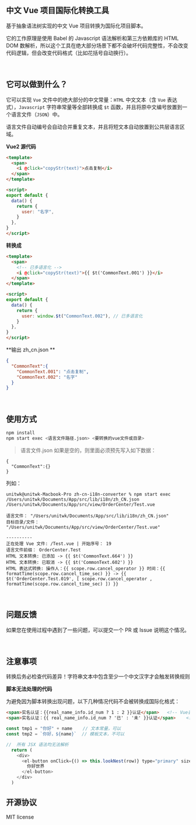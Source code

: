中文 Vue 项目国际化转换工具
-----
基于抽象语法树实现的中文 Vue 项目转换为国际化项目脚本。

它的工作原理是使用 Babel 的 Javascript 语法解析和第三方依赖库的 HTML DOM 数解析，所以这个工具在绝大部分场景下都不会破坏代码完整性，不会改变代码逻辑，但会改变代码格式（比如花括号自动换行）。

<br />

它可以做到什么？
-----
它可以实现  `Vue` 文件中的绝大部分的中文常量：`HTML` 中文文本（含 `Vue` 表达式），`Javascript` 字符串常量等全部转换成 `$t` 函数，并且将原中文编号放置到一个语言文件（`JSON`）中。

语言文件自动编号会自动合并重复文本，并且将短文本自动放置到公共层语言区域。

**Vue2 源代码**

```html
<template>
  <span>
    <i @click="copyStr(text)">点击复制</i>
  </span>
</template>

<script>
export default {
  data() {
    return {
      user: "名字",
    }
  },
}
</script>
```

**转换成**

```html
<template>
  <span>
    <!-- 已多语言化 -->
    <i @click="copyStr(text)">{{ $t('CommonText.001') }}</i>
  </span>
</template>

<script>
export default {
  data() {
    return {
      user: window.$t("CommonText.002"), // 已多语言化
    }
  },
}
</script>
```

**输出 zh_cn.json **

```json
{
  "CommonText":{
    "CommonText.001": "点击复制",
    "CommonText.002": "名字"
  }
}
```

<br />

使用方式
-----
```bash
npm install
npm start exec <语言文件路径.json> <要转换的vue文件或目录>
```

> 语言文件.json 如果是空的，则里面必须预先写入如下数据：
```
{
  "CommonText":{}
}
```

列如：

```
unitwk@unitwk-Macbook-Pro zh-cn-i18n-converter % npm start exec /Users/unitwk/Documents/App/src/lib/i18n/zh_CN.json /Users/unitwk/Documents/App/src/view/OrderCenter/Test.vue

语言文件： "/Users/unitwk/Documents/App/src/lib/i18n/zh_CN.json"
目标目录/文件： "/Users/unitwk/Documents/App/src/view/OrderCenter/Test.vue"

----------
正在处理 Vue 文件: /Test.vue | 开始序号： 19
语言文件前缀： OrderCenter.Test
HTML 文本转换: 已添加 -> {{ $t('CommonText.664') }}
HTML 文本转换: 已取消 -> {{ $t('CommonText.602') }}
HTML 表达式转换: 操作人：{{ scope.row.cancel_operator }} 时间：{{ formatTime(scope.row.cancel_time_sec) }} -> {{ $t('OrderCenter.Test.019', [ scope.row.cancel_operator , formatTime(scope.row.cancel_time_sec) ]) }}

```

<br />

问题反馈
-----
如果您在使用过程中遇到了一些问题，可以提交一个 PR 或 Issue 说明这个情况。

<br />


注意事项
-----
转换后务必检查代码差异！字符串文本中包含至少一个中文汉字才会触发转换规则

**脚本无法处理的代码**

为避免因为脚本转换出现问题，以下几种情况代码不会被转换成国际化格式：

```html
<span>实名认证：{{real_name_info.id_num ? 1 : 2 }}认证</span>   <!-- Vue表达式内不含中文，可以 -->
<span>实名认证：{{ real_name_info.id_num ? '已' : '未' }}认证</span>    <!-- Vue表达式内含中文，不可以 -->
```

```javascript
const tmp1 = "你好" + name    // 文本常量，可以
const tmp2 = `你好，${name}`  // 模板文本，不可以
```

```javascript
//  所有 JSX 语法均无法解析
  return (
    <div>
      <el-button onClick={() => this.lookNest(row)} type="primary" size="small">
        你好世界
      </el-button>
    </div>
  )
```


开源协议
-----
MIT license

<br />

